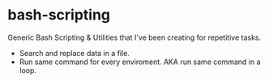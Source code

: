 bash-scripting
==============

Generic Bash Scripting & Utilities that I've been creating for repetitive tasks.

* Search and replace data in a file.
* Run same command for every enviroment. AKA run same command in a loop.
